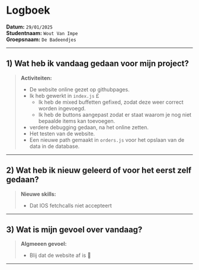 # Logboek

**Datum:** `29/01/2025`  
**Studentnaam:** `Wout Van Impe`  
**Groepsnaam:** `De Badeendjes`

---

## 1) Wat heb ik vandaag gedaan voor mijn project?

> **Activiteiten:**
>
> - De website online gezet op githubpages. 
> - Ik heb gewerkt in `index.js` £
>   - Ik heb de mixed buffetten gefixed, zodat deze weer correct worden ingevoegd. 
>   - Ik heb de buttons aangepast zodat er staat waarom je nog niet bepaalde items kan toevoegen.
> - verdere debugging gedaan, na het online zetten.
> - Het testen van de website.
> - Een nieuwe path gemaakt in `orders.js` voor het opslaan van de data in de database.

---

## 2) Wat heb ik nieuw geleerd of voor het eerst zelf gedaan?

> **Nieuwe skills:**
>
> - Dat IOS fetchcalls niet accepteert

---

## 3) Wat is mijn gevoel over vandaag?

> **Algmeeen gevoel:**
>
> - Blij dat de website af is 🥹

---
